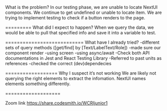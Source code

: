 What is the problem?
In our testing phase, we are unable to locate NextUI components. We continue to get undefined or unable to locate item. We are trying to implement testing to check if a button renders to the page.

=========
What did I expect to happen?
When we query the data, we would be able to pull that specified info and save it into a variable to test.

===========================
What have I already tried?
-different sets of query methods ([get/find] by [Text/LabelText/Role])
-made sure our component render
-using screen
-using async/await
-Check both API documentations in Jest and React Testing Library
-Referred to past units as references
-checked the correct (dev)dependecies

==================
Why I suspect it’s not working
We are likely not querying the right elements to extract the infomation. NextUI names elements something differently.

===================

Zoom link
https://share.codesmith.io/WCRIjunior1